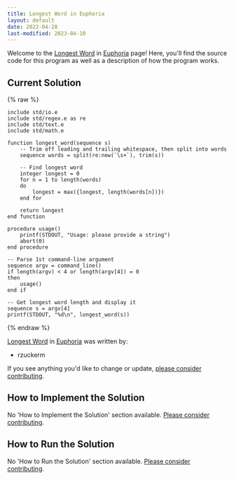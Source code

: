 ```yaml
---
title: Longest Word in Euphoria
layout: default
date: 2022-04-28
last-modified: 2023-04-10
---
```


Welcome to the [Longest Word](https://sampleprograms.io/projects/longest-word) in [Euphoria](https://sampleprograms.io/languages/euphoria) page! Here, you'll find the source code for this program as well as a description of how the program works.

## Current Solution

{% raw %}

```euphoria
include std/io.e
include std/regex.e as re
include std/text.e
include std/math.e

function longest_word(sequence s)
    -- Trim off leading and trailing whitespace, then split into words
    sequence words = split(re:new(`\s+`), trim(s))

    -- Find longest word
    integer longest = 0
    for n = 1 to length(words)
    do
        longest = max({longest, length(words[n])})
    end for

    return longest
end function

procedure usage()
    printf(STDOUT, "Usage: please provide a string")
    abort(0)
end procedure

-- Parse 1st command-line argument
sequence argv = command_line()
if length(argv) < 4 or length(argv[4]) = 0
then
    usage()
end if

-- Get longest word length and display it
sequence s = argv[4]
printf(STDOUT, "%d\n", longest_word(s))
```

{% endraw %}

[Longest Word](https://sampleprograms.io/projects/longest-word) in [Euphoria](https://sampleprograms.io/languages/euphoria) was written by:

- rzuckerm

If you see anything you'd like to change or update, [please consider contributing](https://github.com/TheRenegadeCoder/sample-programs).

## How to Implement the Solution

No 'How to Implement the Solution' section available. [Please consider contributing](https://github.com/TheRenegadeCoder/sample-programs-website).

## How to Run the Solution

No 'How to Run the Solution' section available. [Please consider contributing](https://github.com/TheRenegadeCoder/sample-programs-website).